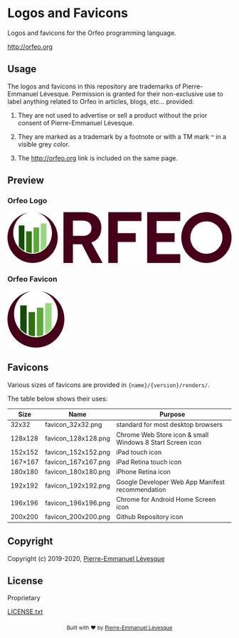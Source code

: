 # Logos and Favicons

Logos and favicons for the Orfeo programming language.

http://orfeo.org

## Usage

The logos and favicons in this repository are trademarks of Pierre-Emmanuel Lévesque.
Permission is granted for their non-exclusive use to label anything related to
Orfeo in articles, blogs, etc... provided:

1. They are not used to advertise or sell a product without the prior consent of Pierre-Emmanuel Lévesque.

2. They are marked as a trademark by a footnote or with a TM mark `™` in a visible grey color.

3. The http://orfeo.org link is included on the same page.

## Preview

### Orfeo Logo

![orfeo_logo](src/renders/logo_570x128.png)

### Orfeo Favicon

![orfeo_favicon](src/renders/favicon_128x128.png)

## Favicons

Various sizes of favicons are provided in `{name}/{version}/renders/`.

The table below shows their uses:

Size    | Name                | Purpose
------- | ------------------- | ----------------------------------------------------
32x32   | favicon_32x32.png   | standard for most desktop browsers
128x128 | favicon_128x128.png | Chrome Web Store icon & small Windows 8 Start Screen icon
152x152 | favicon_152x152.png | iPad touch icon
167×167 | favicon_167x167.png | iPad Retina touch icon
180x180 | favicon_180x180.png | iPhone Retina icon
192x192 | favicon_192x192.png | Google Developer Web App Manifest recommendation
196x196 | favicon_196x196.png | Chrome for Android Home Screen icon
200x200 | favicon_200x200.png | Github Repository icon

## Copyright

Copyright (c) 2019-2020, <a href="https://github.com/pelevesque">Pierre-Emmanuel Lévesque</a>

## License

Proprietary

[LICENSE.txt](LICENSE.txt)

<div align="center">
  <sub>Built with ❤︎ by <a href="https://github.com/pelevesque">Pierre-Emmanuel Lévesque</a>
</div>
